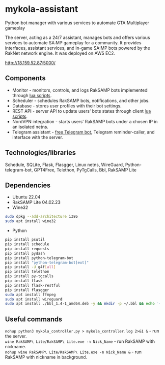 # mykola-assistant
Python bot manager with various services to automate GTA Multiplayer gameplay

The server, acting as a 24/7 assistant, manages bots and offers various services to automate SA:MP gameplay for a community. It provides interfaces, assistant services, and in-game SA:MP bots powered by the RakNet network engine. It was deployed on AWS EC2.

http://18.159.52.87:5000/

## Components
- Monitor - monitors, controls, and logs RakSAMP bots implemented through [lua scripts](https://github.com/44sides/lua-collection-samp/tree/main/RakSAMP).
- Scheduler - schedules RakSAMP bots, notifications, and other jobs.
- Database - stores user profiles with their bot settings.
- REST API - server API to update users' bots states through client [lua scripts](https://github.com/44sides/lua-collection-samp/blob/main/SAMP/moonloader/lavka_notification.lua).
- NordVPN integration - starts users' RakSAMP bots under a chosen IP in an isolated netns.
- Telegram assistant - [free Telegram bot](https://github.com/44sides/free-group-telegram-bot), Telegram reminder-caller, and interface with the server.

## Technologies/libraries 
Schedule, SQLite, Flask, Flasgger, Linux netns, WireGuard, Python-telegram-bot, GPT4Free, Telethon, PyTgCalls, Bbl, RakSAMP Lite

## Dependencies
- Ubuntu 22.04
- RakSAMP Lite 04.02.23
- Wine32
```bash
sudo dpkg --add-architecture i386
sudo apt install wine32
```
- Python
```bash
pip install psutil
pip install schedule
pip install requests
pip install pydash
pip install python-telegram-bot
pip install "python-telegram-bot[ext]"
pip install -U g4f[all]
pip install telethon
pip install py-tgcalls
pip install flask
pip install flask-restful
pip install flasgger
sudo apt install ffmpeg
sudo apt install wireguard
sudo apt install ./bbl_1.4-1_amd64.deb -y && mkdir -p ~/.bbl && echo '{ "translation": "ubio", "randomlyShow": "verse" }' > ~/.bbl/config.json
```

## Useful commands
`nohup python3 mykola_controller.py > mykola_controller.log 2>&1 &` - run the server. <br />
`wine RakSAMP\ Lite/RakSAMP\ Lite.exe -n Nick_Name` - run RakSAMP with nickname. <br />
`nohup wine RakSAMP\ Lite/RakSAMP\ Lite.exe -n Nick_Name &` - run RakSAMP with nickname in background. <br />
